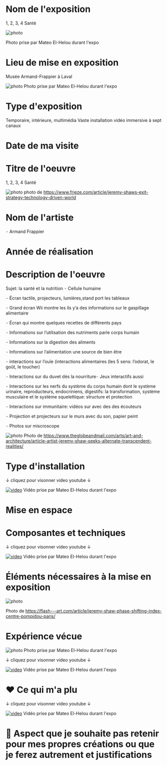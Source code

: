 # Nom de l'exposition
1, 2, 3, 4 Santé

![photo](Medias/1_Nom.jpg)

Photo prise par Mateo El-Helou durant l'expo


# Lieu de mise en exposition
 Musée Armand-Frappier à Laval

![photo](Medias/2_entree.jpg)
Photo prise par Mateo El-Helou durant l'expo


# Type d'exposition
Temporaire, intérieure, multimédia
Vaste installation vidéo immersive à sept canaux


# Date de ma visite


# Titre de l'oeuvre
1, 2, 3, 4 Santé

![photo](Medias/6_ensemble.jpeg)
photo de https://www.frieze.com/article/jeremy-shaws-exit-strategy-technology-driven-world


# Nom de l'artiste

⁃ Armand Frappier

# Année de réalisation



# Description de l'oeuvre

Sujet: la santé et la nutrition
⁃ Cellule humaine

⁃ Écran tactile, projecteurs, lumières,stand port les tableaux

⁃ Grand écran Wii montre les ils y’a des informations sur le gaspillage alimentaire

⁃ Écran qui montre quelques recettes de différents pays

⁃ Informations sur l’utilisation des nutriments parle corps humain

⁃ Informations sur la digestion des aliments

⁃ Informations sur l’alimentation une source de bien être

⁃ interactions sur l’ouïe (interactions alimentaires (les 5 sens: l’odorat, le goût, le toucher)

⁃ Interactions sur du duvet dès la nourriture⁃ Jeux interactifs aussi

⁃ Interactions sur les nerfs du système du corps humain dont le système urinaire, reproducteurs, endocriniens, digestifs: la transformation, système musculaire et le système squelettique: structure et protection

⁃ Interactions sur immunitaire: vidéos sur avec des des écouteurs

⁃ Projection et projecteurs sur le murs avec du son, papier peint

⁃ Photos sur miscroscope


![photo](Medias/7_vues.jpg)
Photo de https://www.theglobeandmail.com/arts/art-and-architecture/article-artist-jeremy-shaw-seeks-alternate-transcendent-realities/

# Type d'installation


↓ cliquez pour visonner video youtube ↓

[![video](https://img.youtube.com/vi/Ic0WBa8TNrA/0.jpg)](https://www.youtube.com/watch?v=Ic0WBa8TNrA)
Vidéo prise par Mateo El-Helou durant l'expo


# Mise en espace




# Composantes et techniques

  
↓ cliquez pour visonner video youtube ↓

[![video](https://img.youtube.com/vi/Sk9EG3TkOAA/0.jpg)](https://www.youtube.com/watch?v=Sk9EG3TkOAA)
Vidéo prise par Mateo El-Helou durant l'expo



# Éléments nécessaires à la mise en exposition

  
![photo](Medias/9_elements.jpeg)

Photo de https://flash---art.com/article/jeremy-shaw-phase-shifting-index-centre-pompidou-paris/


# Expérience vécue


![photo](Medias/4_danse.jpg)
Photo prise par Mateo El-Helou durant l'expo

↓ cliquez pour visonner video youtube ↓

[![video](https://img.youtube.com/vi/-gl8qSCdCBg/0.jpg)](https://www.youtube.com/watch?v=-gl8qSCdCBg)
Vidéo prise par Mateo El-Helou durant l'expo


# ❤️ Ce qui m'a plu


↓ cliquez pour visonner video youtube ↓

[![video](https://img.youtube.com/vi/gC9Gl4DL58Y/0.jpg)](https://www.youtube.com/watch?v=gC9Gl4DL58Y)
Vidéo prise par Mateo El-Helou durant l'expo


# 🤔 Aspect que je souhaite pas retenir pour mes propres créations ou que je ferez autrement et justifications






